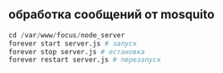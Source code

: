 ## обработка сообщений от mosquito

```python
cd /var/www/focus/node_server
forever start server.js # запуск
forever stop server.js # остановка
forever restart server.js # перезапуск
```
